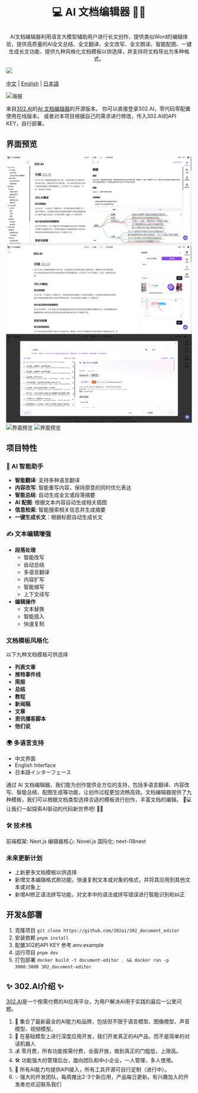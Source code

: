 # <p align="center">💻 AI 文档编辑器 🚀✨</p>

<p align="center">AI文档编辑器利用语言大模型辅助用户进行长文创作，提供类似Word的编辑体验，提供高质量的AI全文总结、全文翻译、全文改写、全文朗读、智能配图、一键生成长文功能，提供九种风格化文档模板以供选择，并支持将文档导出为多种格式。</p>

[![](302标签)](https://302.ai/en/tools/writing/)

[中文](README_zh.md) | [English](README.md) | [日本語](README_ja.md)

![海报]()


来自[302.AI](https://302.ai)的[AI 文档编辑器](https://302.ai/tools/word/)的开源版本。
你可以直接登录302.AI，零代码零配置使用在线版本。
或者对本项目根据自己的需求进行修改，传入302.AI的API KEY，自行部署。

## 界面预览
![界面预览](docs/preview.jpg)
![界面预览](docs/preview2.jpg)
![界面预览](docs/preview3.jpg)
![界面预览](docs/文档编辑1.jpg)
![界面预览](docs/文档编辑2.jpg)

## 项目特性

### 🤖 AI 智能助手
- **智能翻译**: 支持多种语言翻译
- **内容改写**: 智能重写内容，保持原意的同时优化表达
- **智能总结**: 自动生成全文或段落摘要
- **AI 配图**: 根据文本内容自动生成相关插图
- **信息检索**: 智能搜索相关信息并生成摘要
- **一键生成长文**：根据标题自动生成长文

### ✍️ 文本编辑增强
- **段落处理**
  - 智能改写
  - 自动总结
  - 多语言翻译
  - 内容扩写
  - 智能缩写
  - 上下文续写
- **编辑操作**
  - 文本替换
  - 智能插入
  - 快速复制

### 文档模板风格化
以下九种文档模板可供选择
- **列表文章**
- **推特事件线**
- **简报**
- **总结**
- **教程**
- **新闻稿**
- **文章**
- **资讯播客脚本**
- **他们说**

### 🌍 多语言支持
- 中文界面
- English Interface
- 日本語インターフェース

通过 AI 文档编辑器，我们能为创作提供全方位的支持，包括多语言翻译、内容改写、智能总结、配图生成等功能，让创作过程更加流畅高效。文档编辑器提供了九种模板，我们可以根据文档类型选择合适的模板进行创作，丰富文档的编辑。 🎉💻 让我们一起探索AI驱动的代码新世界吧! 🌟🚀


### 🛠️ 技术栈
前端框架: Next.js
编辑器核心: Novel.js
国际化: next-i18next

### 未来更新计划
- 上新更多文档模板以供选择
- 新增文本编辑格式刷功能，快速复制文本或对象的格式，并将其应用到其他文本或对象上
- 新增AI修正语法拼写功能，对文本中的语法或拼写错误进行智能识别和纠正

## 开发&部署
1. 克隆项目 `git clone https://github.com/302ai/302_document_editor`
2. 安装依赖 `pnpm install`
3. 配置302的API KEY 参考.env.example
4. 运行项目 `pnpm dev`
5. 打包部署 `docker build -t document-editor . && docker run -p 3000:3000 302_document-editor`

## ✨ 302.AI介绍 ✨
[302.AI](https://302.ai)是一个按需付费的AI应用平台，为用户解决AI用于实践的最后一公里问题。
1. 🧠 集合了最新最全的AI能力和品牌，包括但不限于语言模型、图像模型、声音模型、视频模型。
2. 🚀 在基础模型上进行深度应用开发，我们开发真正的AI产品，而不是简单的对话机器人
3. 💰 零月费，所有功能按需付费，全面开放，做到真正的门槛低，上限高。
4. 🛠 功能强大的管理后台，面向团队和中小企业，一人管理，多人使用。
5. 🔗 所有AI能力均提供API接入，所有工具开源可自行定制（进行中）。
6. 💡 强大的开发团队，每周推出2-3个新应用，产品每日更新。有兴趣加入的开发者也欢迎联系我们
